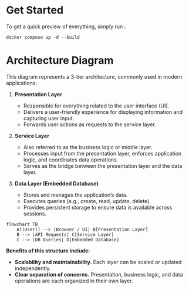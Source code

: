 # Get Started

To get a quick preview of everything, simply run : 

`docker compose up -d --build`

# Architecture Diagram

This diagram represents a 3-tier architecture, commonly used in modern applications:

1. **Presentation Layer**
   - Responsible for everything related to the user interface (UI).
   - Delivers a user-friendly experience for displaying information and capturing user input.
   - Forwards user actions as requests to the service layer.

2. **Service Layer**
   - Also referred to as the business logic or middle layer.
   - Processes input from the presentation layer, enforces application logic, and coordinates data operations.
   - Serves as the bridge between the presentation layer and the data layer.

3. **Data Layer (Embedded Database)**
   - Stores and manages the application’s data.
   - Executes queries (e.g., create, read, update, delete).
   - Provides persistent storage to ensure data is available across sessions.

```mermaid
flowchart TB
    A((User)) --> |Browser / UI| B[Presentation Layer]
    B --> |API Requests| C[Service Layer]
    C --> |DB Queries| D[Embedded Database]
```

**Benefits of this structure include:**
- **Scalability and maintainability.** Each layer can be scaled or updated independently.
- **Clear separation of concerns.** Presentation, business logic, and data operations are each organized in their own layer.